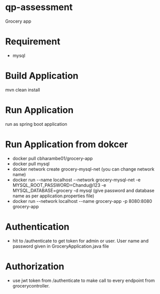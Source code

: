 # qp-assessment
Grocery app 
# Requirement
  - mysql
# Build Application
   mvn clean install
# Run Application
  run as spring boot application
# Run Application from dokcer
  - docker pull cbharambe01/grocery-app
  - docker pull mysql
  - docker network create grocery-mysql-net (you can change network name)
  - docker run --name localhost --network grocery-mysql-net -e MYSQL_ROOT_PASSWORD=Chandu@123 -e MYSQL_DATABASE=grocery -d mysql (give password and database name as per application.properties file)
  - docker run --network localhost --name grocery-app -p 8080:8080 grocery-app
# Authentication
  - hit to /authenticate to get token for admin or user. User name and password given in GroceryApplication.java file
# Authorization
  - use jwt token from /authenticate to make call to every endpoint from grocerycontroller.
